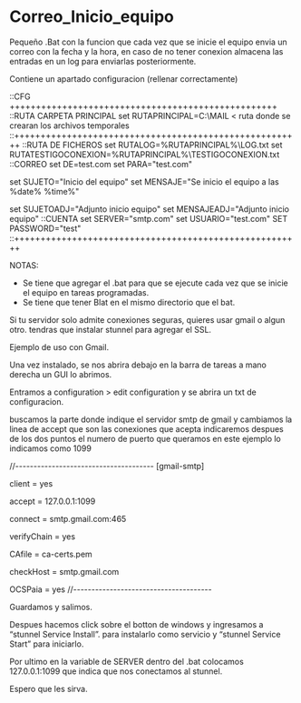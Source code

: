 # Correo_Inicio_equipo

Pequeño .Bat con la funcion que cada vez que se inicie el equipo envia un correo con la fecha y la hora, en caso de no tener conexion almacena las entradas en un log para enviarlas posteriormente.

Contiene un apartado configuracion (rellenar correctamente)

::CFG +++++++++++++++++++++++++++++++++++++++++++++++++++
::RUTA CARPETA PRINCIPAL
set RUTAPRINCIPAL=C:\MAIL                                < ruta donde se crearan los archivos temporales
::+++++++++++++++++++++++++++++++++++++++++++++++++++++++
::RUTA DE FICHEROS
set RUTALOG=%RUTAPRINCIPAL%\LOG.txt
set RUTATESTIGOCONEXION=%RUTAPRINCIPAL%\TESTIGOCONEXION.txt
::CORREO
set DE=test.com
set PARA="test.com"

set SUJETO="Inicio del equipo"
set MENSAJE="Se inicio el equipo a las %date% %time%"

set SUJETOADJ="Adjunto inicio equipo"
set MENSAJEADJ="Adjunto inicio equipo"
::CUENTA
set SERVER="smtp.com"
set USUARIO="test.com"
SET PASSWORD="test"
::+++++++++++++++++++++++++++++++++++++++++++++++++++++++

NOTAS: 
- Se tiene que agregar el .bat para que se ejecute cada vez que se inicie el equipo en tareas programadas.
- Se tiene que tener Blat en el mismo directorio que el bat.

Si tu servidor solo admite conexiones seguras, quieres usar gmail o algun otro. 
tendras que instalar stunnel para agregar el SSL.

Ejemplo de uso con Gmail.

Una vez instalado, se nos abrira debajo en la barra de tareas a mano derecha un GUI lo abrimos.

Entramos a configuration > edit configuration y se abrira un txt de configuracion. 

buscamos la parte donde indique el servidor smtp de gmail y cambiamos la linea de accept que son las conexiones que acepta indicaremos despues de los dos puntos el numero de puerto que queramos en este ejemplo lo indicamos como 1099 

//--------------------------------------
[gmail-smtp]

client = yes

accept = 127.0.0.1:1099

connect = smtp.gmail.com:465

verifyChain = yes

CAfile = ca-certs.pem

checkHost = smtp.gmail.com

OCSPaia = yes
//--------------------------------------

Guardamos y salimos. 

Despues hacemos click sobre el botton de windows y ingresamos a “stunnel Service Install”. para instalarlo como servicio
y “stunnel Service Start” para iniciarlo.

Por ultimo en la variable de SERVER dentro del .bat colocamos 127.0.0.1:1099 que indica que nos conectamos al stunnel.

Espero que les sirva.

